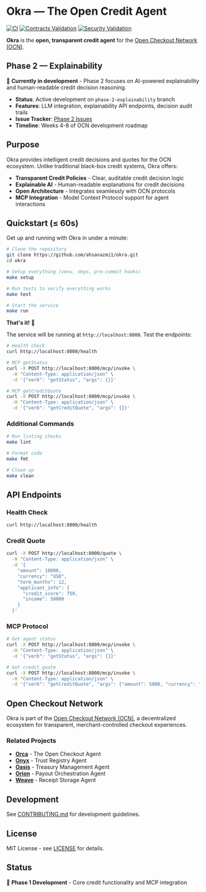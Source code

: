 # Okra — The Open Credit Agent

[![CI](https://github.com/ahsanazmi1/okra/actions/workflows/ci.yml/badge.svg)](https://github.com/ahsanazmi1/okra/actions/workflows/ci.yml)
[![Contracts Validation](https://github.com/ahsanazmi1/okra/actions/workflows/contracts.yml/badge.svg)](https://github.com/ahsanazmi1/okra/actions/workflows/contracts.yml)
[![Security Validation](https://github.com/ahsanazmi1/okra/actions/workflows/security.yml/badge.svg)](https://github.com/ahsanazmi1/okra/actions/workflows/security.yml)

**Okra** is the **open, transparent credit agent** for the [Open Checkout Network (OCN)](https://github.com/ocn-ai/ocn-common).

## Phase 2 — Explainability

🚧 **Currently in development** - Phase 2 focuses on AI-powered explainability and human-readable credit decision reasoning.

- **Status**: Active development on `phase-2-explainability` branch
- **Features**: LLM integration, explainability API endpoints, decision audit trails
- **Issue Tracker**: [Phase 2 Issues](https://github.com/ahsanazmi1/okra/issues?q=is%3Aopen+is%3Aissue+label%3Aphase-2)
- **Timeline**: Weeks 4-8 of OCN development roadmap

## Purpose

Okra provides intelligent credit decisions and quotes for the OCN ecosystem. Unlike traditional black-box credit systems, Okra offers:

- **Transparent Credit Policies** - Clear, auditable credit decision logic
- **Explainable AI** - Human-readable explanations for credit decisions
- **Open Architecture** - Integrates seamlessly with OCN protocols
- **MCP Integration** - Model Context Protocol support for agent interactions

## Quickstart (≤ 60s)

Get up and running with Okra in under a minute:

```bash
# Clone the repository
git clone https://github.com/ahsanazmi1/okra.git
cd okra

# Setup everything (venv, deps, pre-commit hooks)
make setup

# Run tests to verify everything works
make test

# Start the service
make run
```

**That's it!** 🎉

The service will be running at `http://localhost:8000`. Test the endpoints:

```bash
# Health check
curl http://localhost:8000/health

# MCP getStatus
curl -X POST http://localhost:8000/mcp/invoke \
  -H "Content-Type: application/json" \
  -d '{"verb": "getStatus", "args": {}}'

# MCP getCreditQuote
curl -X POST http://localhost:8000/mcp/invoke \
  -H "Content-Type: application/json" \
  -d '{"verb": "getCreditQuote", "args": {}}'
```

### Additional Commands

```bash
# Run linting checks
make lint

# Format code
make fmt

# Clean up
make clean
```

## API Endpoints

### Health Check
```bash
curl http://localhost:8000/health
```

### Credit Quote
```bash
curl -X POST http://localhost:8000/quote \
  -H "Content-Type: application/json" \
  -d '{
    "amount": 10000,
    "currency": "USD",
    "term_months": 12,
    "applicant_info": {
      "credit_score": 750,
      "income": 50000
    }
  }'
```

### MCP Protocol
```bash
# Get agent status
curl -X POST http://localhost:8000/mcp/invoke \
  -H "Content-Type: application/json" \
  -d '{"verb": "getStatus", "args": {}}'

# Get credit quote
curl -X POST http://localhost:8000/mcp/invoke \
  -H "Content-Type: application/json" \
  -d '{"verb": "getCreditQuote", "args": {"amount": 5000, "currency": "USD"}}'
```

## Open Checkout Network

Okra is part of the [Open Checkout Network (OCN)](https://github.com/ocn-ai/ocn-common), a decentralized ecosystem for transparent, merchant-controlled checkout experiences.

### Related Projects

- **[Orca](https://github.com/ocn-ai/orca)** - The Open Checkout Agent
- **[Onyx](https://github.com/ocn-ai/onyx)** - Trust Registry Agent
- **[Oasis](https://github.com/ocn-ai/oasis)** - Treasury Management Agent
- **[Orion](https://github.com/ocn-ai/orion)** - Payout Orchestration Agent
- **[Weave](https://github.com/ocn-ai/weave)** - Receipt Storage Agent

## Development

See [CONTRIBUTING.md](CONTRIBUTING.md) for development guidelines.

## License

MIT License - see [LICENSE](LICENSE) for details.

## Status

🚧 **Phase 1 Development** - Core credit functionality and MCP integration
